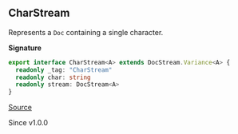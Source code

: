## CharStream

Represents a `Doc` containing a single character.

**Signature**

```ts
export interface CharStream<A> extends DocStream.Variance<A> {
  readonly _tag: "CharStream"
  readonly char: string
  readonly stream: DocStream<A>
}
```

[Source](https://github.com/Effect-TS/effect/tree/main/packages/printer/src/DocStream.ts#L106)

Since v1.0.0
